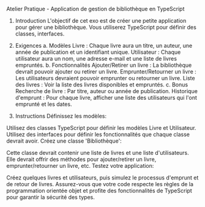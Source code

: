 Atelier Pratique - Application de gestion de bibliothèque en TypeScript
1. Introduction
L'objectif de cet exo est de créer une petite application pour gérer une bibliothèque. Vous utiliserez TypeScript pour définir des classes, interfaces.

2. Exigences
a. Modèles
Livre : Chaque livre aura un titre, un auteur, une année de publication et un identifiant unique.
Utilisateur : Chaque utilisateur aura un nom, une adresse e-mail et une liste de livres empruntés.
b. Fonctionnalités
Ajouter/Retirer un livre : La bibliothèque devrait pouvoir ajouter ou retirer un livre.
Emprunter/Retourner un livre : Les utilisateurs devraient pouvoir emprunter ou retourner un livre.
Liste des livres : Voir la liste des livres disponibles et empruntés.
c. Bonus
Recherche de livre : Par titre, auteur ou année de publication.
Historique d'emprunt : Pour chaque livre, afficher une liste des utilisateurs qui l'ont emprunté et les dates.
3. Instructions
Définissez les modèles:

Utilisez des classes TypeScript pour définir les modèles Livre et Utilisateur.
Utilisez des interfaces pour définir les fonctionnalités que chaque classe devrait avoir.
Créez une classe 'Bibliothèque':

Cette classe devrait contenir une liste de livres et une liste d'utilisateurs.
Elle devrait offrir des méthodes pour ajouter/retirer un livre, emprunter/retourner un livre, etc.
Testez votre application:

Créez quelques livres et utilisateurs, puis simulez le processus d'emprunt et de retour de livres.
Assurez-vous que votre code respecte les règles de la programmation orientée objet et profite des fonctionnalités de TypeScript pour garantir la sécurité des types.
